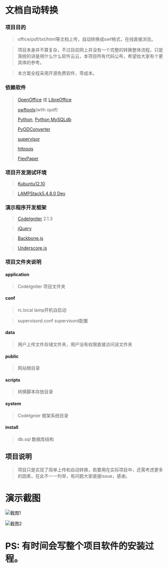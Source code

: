 # 文档自动转换

### 项目目的

> office/pdf/txt/html等文档上传，自动转换成swf格式，在线直接浏览。

> 项目本身并不算复杂，不过目前网上并没有一个完整的转换整体流程，只是笼统的讲是用什么什么软件云云，本项目所有代码公布，希望给大家有个更具体的参考。

> 本方案全程采用开源免费软件，零成本。

### 依赖软件

> [OpenOffice](http://www.openoffice.org/) 或 [LibreOffice](http://www.libreoffice.org/) 
> 
> [swftools](http://www.swftools.org/)(with xpdf)
>
> [Python](www.python.org), [Python MySQLdb](http://sourceforge.net/projects/mysql-python/)
>
> [PyODConverter](https://github.com/mirkonasato/pyodconverter)
>
> [supervisor](http://supervisord.org)
>
> [httpsqs](http://code.google.com/p/httpsqs/)
>
> [FlexPaper](http://flexpaper.devaldi.com/)

### 项目开发测试环境

> [Kubuntu12.10](www.kubuntu.org)

> [LAMPStack5.4.8.0 Dev](http://bitnami.org/stack/lampstack)

### 演示程序开发框架

> [CodeIgniter](http://codeigniter.org.cn/) 2.1.3

> [jQuery](http://jquery.com)

> [Backbone.js](http://backbonejs.org/)

> [Underscore.js](http://underscorejs.org/)

### 项目文件夹说明

#### application

> CodeIgniter 项目文件夹

#### conf

> rc.local lamp开机自启动

> supervisord.conf supervisord配置

#### data

> 用户上传文件存储文件夹，用户没有权限直接访问该文件夹

#### public

> 网站根目录

#### scripts

> 转换脚本存放目录

#### system

> CodeIgnier 框架系统目录

#### install

> db.sql 数据库结构

## 项目说明

> 项目只是实现了简单上传和自动转换，若要用在实际项目中，还需考虑更多的因素，在此不一一列举，有问题大家直接issue，感谢。


# 演示截图

 ![截图1](https://github.com/yoozi/document-converter/blob/master/install/screencast-1.png)

 ![截图2](https://github.com/yoozi/document-converter/blob/master/install/screencast-2.png)

# PS: 有时间会写整个项目软件的安装过程。

